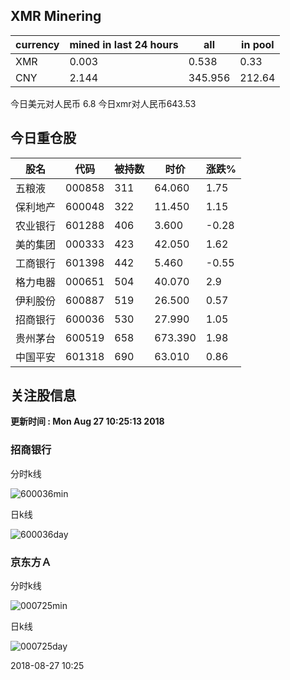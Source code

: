 ## XMR Minering

|currency|mined in last 24 hours|all|in pool|
|---|---|---|---|
|XMR|0.003|0.538|0.33|
|CNY|2.144|345.956|212.64|

今日美元对人民币 6.8	今日xmr对人民币643.53


## 今日重仓股 

|股名|代码|被持数|时价|涨跌%|
|---|---|---|---|---|
|五粮液|000858|311|64.060|1.75|
|保利地产|600048|322|11.450|1.15|
|农业银行|601288|406|3.600|-0.28|
|美的集团|000333|423|42.050|1.62|
|工商银行|601398|442|5.460|-0.55|
|格力电器|000651|504|40.070|2.9|
|伊利股份|600887|519|26.500|0.57|
|招商银行|600036|530|27.990|1.05|
|贵州茅台|600519|658|673.390|1.98|
|中国平安|601318|690|63.010|0.86|

## 关注股信息
**更新时间 : Mon Aug 27 10:25:13 2018**
### 招商银行 
分时k线

![600036min](http://image.sinajs.cn/newchart/min/n/sh600036.gif)

日k线

![600036day](http://image.sinajs.cn/newchart/daily/n/sh600036.gif)

### 京东方Ａ 
分时k线

![000725min](http://image.sinajs.cn/newchart/min/n/sz000725.gif)

日k线

![000725day](http://image.sinajs.cn/newchart/daily/n/sz000725.gif)

2018-08-27 10:25